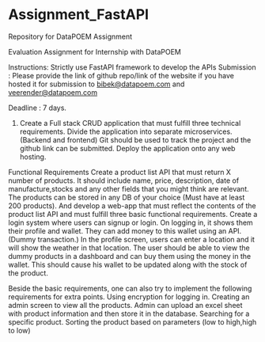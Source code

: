 # Assignment_FastAPI
 Repository for DataPOEM Assignment


Evaluation Assignment for Internship with DataPOEM

Instructions:
Strictly use FastAPI framework to develop the APIs
Submission : Please provide the link of github repo/link of the website if you have hosted it  for submission to bibek@datapoem.com and veerender@datapoem.com 

Deadline : 7 days.
1) Create a Full stack CRUD application that must fulfill three technical requirements.
Divide the application into separate microservices.(Backend and frontend)
Git should be used to track the project and the github link can be submitted.
Deploy the application onto any web hosting.

Functional Requirements
Create a product list API that must return X number of products. It should include name, price, description, date of manufacture,stocks and any other fields that you might think are relevant. The products can be stored in any DB of your choice (Must have at least 200 products). And develop a web-app that must reflect the contents of the product list API and must fulfill three basic functional requirements.
Create a login system where users can signup or login. On logging in, it shows them their profile and wallet. They can add money to this wallet using an API. (Dummy transaction.)
In the profile screen, users can enter a location and it will show the weather in that location.
The user should be able to view the dummy products in a dashboard and can buy them using the money in the wallet. This should cause his wallet to be updated along with the stock of the product. 

Beside the basic requirements, one can also try to implement the following requirements for extra points.
Using encryption for logging in.
Creating an admin screen to view all the products.
Admin can upload an excel sheet with product information and then store it in the database.
Searching for a specific product.
Sorting the product based on parameters (low to high,high to low) 
